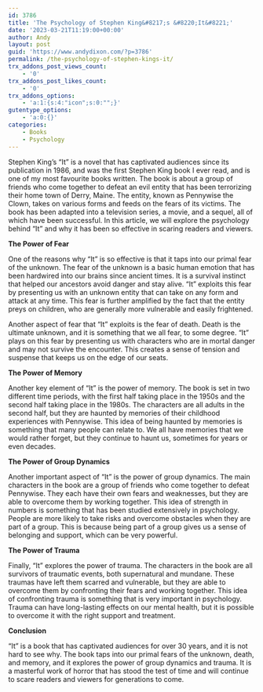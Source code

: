 ```yaml
---
id: 3786
title: 'The Psychology of Stephen King&#8217;s &#8220;It&#8221;'
date: '2023-03-21T11:19:00+00:00'
author: Andy
layout: post
guid: 'https://www.andydixon.com/?p=3786'
permalink: /the-psychology-of-stephen-kings-it/
trx_addons_post_views_count:
    - '0'
trx_addons_post_likes_count:
    - '0'
trx_addons_options:
    - 'a:1:{s:4:"icon";s:0:"";}'
gutentype_options:
    - 'a:0:{}'
categories:
    - Books
    - Psychology
---
```


Stephen King’s “It” is a novel that has captivated audiences since its publication in 1986, and was the first Stephen King book I ever read, and is one of my most favourite books written. The book is about a group of friends who come together to defeat an evil entity that has been terrorizing their home town of Derry, Maine. The entity, known as Pennywise the Clown, takes on various forms and feeds on the fears of its victims. The book has been adapted into a television series, a movie, and a sequel, all of which have been successful. In this article, we will explore the psychology behind “It” and why it has been so effective in scaring readers and viewers.

**The Power of Fear**

One of the reasons why “It” is so effective is that it taps into our primal fear of the unknown. The fear of the unknown is a basic human emotion that has been hardwired into our brains since ancient times. It is a survival instinct that helped our ancestors avoid danger and stay alive. “It” exploits this fear by presenting us with an unknown entity that can take on any form and attack at any time. This fear is further amplified by the fact that the entity preys on children, who are generally more vulnerable and easily frightened.

Another aspect of fear that “It” exploits is the fear of death. Death is the ultimate unknown, and it is something that we all fear, to some degree. “It” plays on this fear by presenting us with characters who are in mortal danger and may not survive the encounter. This creates a sense of tension and suspense that keeps us on the edge of our seats.

**The Power of Memory**

Another key element of “It” is the power of memory. The book is set in two different time periods, with the first half taking place in the 1950s and the second half taking place in the 1980s. The characters are all adults in the second half, but they are haunted by memories of their childhood experiences with Pennywise. This idea of being haunted by memories is something that many people can relate to. We all have memories that we would rather forget, but they continue to haunt us, sometimes for years or even decades.

**The Power of Group Dynamics**

Another important aspect of “It” is the power of group dynamics. The main characters in the book are a group of friends who come together to defeat Pennywise. They each have their own fears and weaknesses, but they are able to overcome them by working together. This idea of strength in numbers is something that has been studied extensively in psychology. People are more likely to take risks and overcome obstacles when they are part of a group. This is because being part of a group gives us a sense of belonging and support, which can be very powerful.

**The Power of Trauma**

Finally, “It” explores the power of trauma. The characters in the book are all survivors of traumatic events, both supernatural and mundane. These traumas have left them scarred and vulnerable, but they are able to overcome them by confronting their fears and working together. This idea of confronting trauma is something that is very important in psychology. Trauma can have long-lasting effects on our mental health, but it is possible to overcome it with the right support and treatment.

**Conclusion**

“It” is a book that has captivated audiences for over 30 years, and it is not hard to see why. The book taps into our primal fears of the unknown, death, and memory, and it explores the power of group dynamics and trauma. It is a masterful work of horror that has stood the test of time and will continue to scare readers and viewers for generations to come.